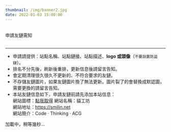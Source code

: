```yaml
---
thumbnail: /img/banner2.jpg
date: 2022-01-03 15:00:00
---
```


<div class="friend-title-item"><br>申請友鏈需知<br><br><hr></div>

- 申請請提供：站點名稱、站點鏈接、站點描述、**logo 或頭像**（`不要設置防盜鏈`）。
- 排名不分先後，刷新後重排，更新信息後請留言告知。
- 會定期清理很久很久不更新的、不符合要求的友鏈。
- 不存儲友鏈圖片，如果友鏈圖片換了無法更新。圖片裂了的會替換成默認圖，需要更換的請留言告知。
- 本站友鏈信息如下，申請友鏈前請先添加本站信息：  
  網站圖標：[點我取得](https://smilin.net/img/avatar.png)
  網站名稱：貓工坊  
  網站地址：https://smilin.net  
  網站簡介：Code · Thinking · ACG

<script type="text/javascript" defer src="/js/friend.js"></script>
<div class="links-content">加載中，稍等幾秒...</div>
